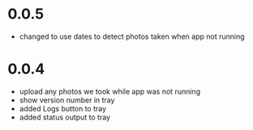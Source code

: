 # 0.0.5

- changed to use dates to detect photos taken when app not running

# 0.0.4

- upload any photos we took while app was not running
- show version number in tray
- added Logs button to tray
- added status output to tray
